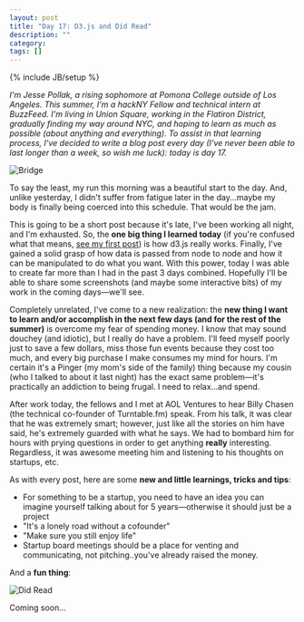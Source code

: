 ```yaml
---
layout: post
title: "Day 17: D3.js and Did Read"
description: ""
category: 
tags: []
---
```

{% include JB/setup %}

*I'm Jesse Pollak, a rising sophomore at Pomona College outside of Los Angeles. This summer, I'm a hackNY Fellow and technical intern at BuzzFeed. I'm living in Union Square, working in the Flatiron District, gradually finding my way around NYC, and hoping to learn as much as possible (about anything and everything). To assist in that learning process, I've decided to write a blog post every day (I've never been able to last longer than a week, so wish me luck): today is day 17.*

![Bridge](http://distilleryimage5.s3.amazonaws.com/c6daae14afdb11e181bd12313817987b_7.jpg)

To say the least, my run this morning was a beautiful start to the day. And, unlike yesterday, I didn't suffer from fatigue later in the day...maybe my body is finally being coerced into this schedule. That would be the jam. 

This is going to be a short post because it's late, I've been working all night, and I'm exhausted. So, the  **one big thing I learned today** (if you're confused what that means, [see my first post](http://jpollak92.github.com/2012/05/21/day-1-dont-be-afraid-to-ask-questions/)) is how d3.js really works. Finally, I've gained a solid grasp of how data is passed from node to node and how it can be manipulated to do what you want. With this power, today I was able to create far more than I had in the past 3 days combined. Hopefully I'll be able to share some screenshots (and maybe some interactive bits) of my work in the coming days—we'll see.

Completely unrelated, I've come to a new realization: the **new thing I want to learn and/or accomplish in the next few days (and for the rest of the summer)** is overcome my fear of spending money. I know that may sound douchey (and idiotic), but I really do have a problem. I'll feed myself poorly just to save a few dollars, miss those fun events because they cost too much, and every big purchase I make consumes my mind for hours. I'm certain it's a Pinger (my mom's side of the family) thing because my cousin (who I talked to about it last night) has the exact same problem—it's practically an addiction to being frugal. I need to relax...and spend.

After work today, the fellows and I met at AOL Ventures to hear Billy Chasen (the technical co-founder of Turntable.fm) speak. From his talk, it was clear that he was extremely smart; however, just like all the stories on him have said, he's extremely guarded with what he says. We had to bombard him for hours with prying questions in order to get anything **really** interesting. Regardless, it was awesome meeting him and listening to his thoughts on startups, etc.

As with every post, here are some **new and little learnings, tricks and tips**:

* For something to be a startup, you need to have an idea you can imagine yourself talking about for 5 years—otherwise it should just be a project
* "It's a lonely road without a cofounder"
* "Make sure you still enjoy life"
* Startup board meetings should be a place for venting and communicating, not pitching..you've already raised the money.

And a **fun thing**:

![Did Read](http://cl.ly/0n3H0k2g0h0S3M0Q0S2y/Screen%20shot%202012-06-06%20at%2011.46.27%20PM.png)

Coming soon...